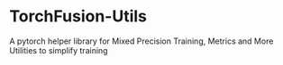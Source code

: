 # TorchFusion-Utils
A pytorch helper library for Mixed Precision Training, Metrics and More Utilities to simplify training
